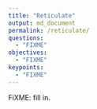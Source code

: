 ```yaml
---
title: "Reticulate"
output: md_document
permalink: /reticulate/
questions:
  - "FIXME"
objectives:
  - "FIXME"
keypoints:
  - "FIXME"
---
```




FiXME: fill in.
